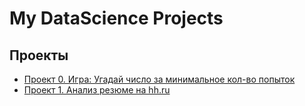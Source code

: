 # My DataScience Projects


## Проекты

* [Проект 0. Игра: Угадай число за минимальное кол-во попыток](https://github.com/Talic13th/SGlearning/tree/main/project_0)
* [Проект 1. Анализ резюме на hh.ru](https://github.com/Talic13th/SGlearning/tree/main/project_1)